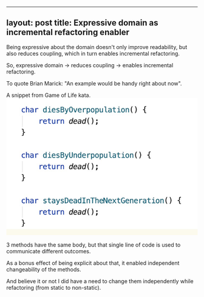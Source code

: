---
layout: post
title: Expressive domain as incremental refactoring enabler
----

Being expressive about the domain doesn't only improve readability, but also reduces coupling, which in turn enables incremental refactoring.

So, expressive domain -> reduces coupling -> enables incremental refactoring.



To quote Brian Marick: "An example would be handy right about now".

A snippet from Game of Life kata.
![](/assets/images/expressive_domain.jpg)

3 methods have the same body, but that single line of code is used to communicate different outcomes.



As a bonus effect of being explicit about that, it enabled independent changeability of the methods.

And believe it or not I did have a need to change them independently while refactoring (from static to non-static).
